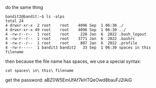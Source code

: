 do the same thing

```
bandit2@bandit:~$ ls -alps
total 24
4 drwxr-xr-x  2 root    root    4096 Sep  1 06:30 ./
4 drwxr-xr-x 49 root    root    4096 Sep  1 06:30 ../
4 -rw-r--r--  1 root    root     220 Jan  6  2022 .bash_logout
4 -rw-r--r--  1 root    root    3771 Jan  6  2022 .bashrc
4 -rw-r--r--  1 root    root     807 Jan  6  2022 .profile
4 -rw-r-----  1 bandit3 bandit2   33 Sep  1 06:30 spaces in this filename
```

then because the file name has spaces, we use a special syntax:
```
cat spaces\ in\ this\ filename
```

get the password: aBZ0W5EmUfAf7kHTQeOwd8bauFJ2lAiG
